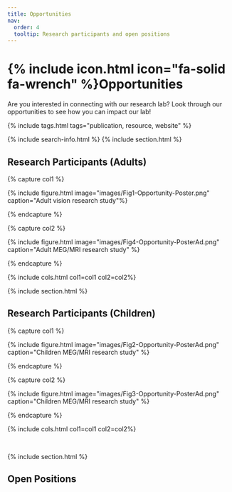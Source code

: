 ```yaml
---
title: Opportunities
nav:
  order: 4
  tooltip: Research participants and open positions 
---
```


# {% include icon.html icon="fa-solid fa-wrench" %}Opportunities

Are you interested in connecting with our research lab? Look through our opportunities 
to see how you can impact our lab!

{% include tags.html tags="publication, resource, website" %}

{% include search-info.html %}
{% include section.html %}
<h2 style="text-align: left;"> <strong> Research Participants (Adults) </strong> </h2>

<!-- Adult research study-->
{% capture col1 %}

{% include figure.html image="images/Fig1-Opportunity-Poster.png" caption="Adult vision research study"%}

{% endcapture %}

{% capture col2 %}

{% include figure.html image="images/Fig4-Opportunity-PosterAd.png" caption="Adult MEG/MRI research study" %}

{% endcapture %}

{% include cols.html col1=col1 col2=col2%}


{% include section.html %}
<h2 style="text-align: left;"> <strong> Research Participants (Children) </strong> </h2>


{% capture col1 %}

{% include figure.html image="images/Fig2-Opportunity-PosterAd.png" caption="Children MEG/MRI research study" %}

{% endcapture %}

{% capture col2 %}

{% include figure.html image="images/Fig3-Opportunity-PosterAd.png" caption="Children MEG/MRI research study" %}

{% endcapture %}

{% include cols.html col1=col1 col2=col2%}

<br>

{% include section.html %}
## **Open Positions**
<!--
{% include list.html data="posts" component="post-excerpt" filters="group: PD-job1"%}
{% include list.html data="posts" component="post-excerpt" filters="group: PD-job2"%}
{% include list.html data="posts" component="post-excerpt" filters="group: RA-job"%}
-->
